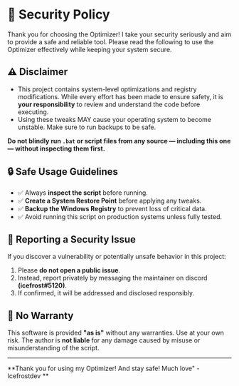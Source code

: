 # 🔐 Security Policy 

Thank you for choosing the Optimizer! I take your security seriously and aim to provide a safe and reliable tool. Please read the following to use the Optimizer effectively while keeping your system secure.

## ⚠️ Disclaimer 

- This project contains system-level optimizations and registry modifications. While every effort has been made to ensure safety, it is **your responsibility** to review and understand the code before executing.
- Using these tweaks MAY cause your operating system to become unstable. Make sure to run backups to be safe.

**Do not blindly run `.bat` or script files from any source — including this one — without inspecting them first.**

## 🔒 Safe Usage Guidelines

- ✅ Always **inspect the script** before running.
- ✅ **Create a System Restore Point** before applying any tweaks.
- ✅ **Backup the Windows Registry** to prevent loss of critical data.
- ✅ Avoid running this script on production systems unless fully tested.

## 📢 Reporting a Security Issue

If you discover a vulnerability or potentially unsafe behavior in this project:

1. Please **do not open a public issue**.
2. Instead, report privately by messaging the maintainer on discord **(icefrost#5120)**.
3. If confirmed, it will be addressed and disclosed responsibly.

## 📝 No Warranty

This software is provided **"as is"** without any warranties. Use at your own risk. The author is **not liable** for any damage caused by misuse or misunderstanding of the script.

---

**Thank you for using my Optimizer! And stay safe! Much love" -Icefrostdev **

